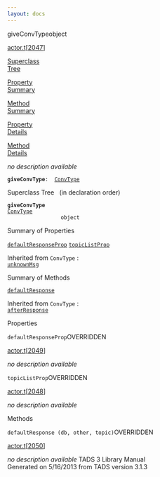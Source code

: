 ```yaml
---
layout: docs
---
```

<span class="title">giveConvType</span><span class="type">object</span>

[actor.t](../file/actor.t.html)\[[2047](../source/actor.t.html#2047)\]

[Superclass  
Tree](#_SuperClassTree_)

[Property  
Summary](#_PropSummary_)

[Method  
Summary](#_MethodSummary_)

[Property  
Details](#_Properties_)

[Method  
Details](#_Methods_)



*no description available*

**`giveConvType`**` :   `[`ConvType`](../object/ConvType.html)



<span id="_SuperClassTree_"></span>



<span class="hdln">Superclass Tree</span>   (in declaration order)



**`giveConvType`**  
[`ConvType`](../object/ConvType.html)  
`                 object`  
<span id="_PropSummary_"></span>



<span class="hdln">Summary of Properties</span>  



[`defaultResponseProp`](#defaultResponseProp) [`topicListProp`](#topicListProp)

Inherited from `ConvType` :  
[`unknownMsg`](../object/ConvType.html#unknownMsg)

<span id="_MethodSummary_"></span>



<span class="hdln">Summary of Methods</span>  



[`defaultResponse`](#defaultResponse)

Inherited from `ConvType` :  
[`afterResponse`](../object/ConvType.html#afterResponse)

<span id="_Properties_"></span>



<span class="hdln">Properties</span>  



<span id="defaultResponseProp"></span>

`defaultResponseProp`<span class="rem">OVERRIDDEN</span>

[actor.t](../file/actor.t.html)\[[2049](../source/actor.t.html#2049)\]



*no description available*



<span id="topicListProp"></span>

`topicListProp`<span class="rem">OVERRIDDEN</span>

[actor.t](../file/actor.t.html)\[[2048](../source/actor.t.html#2048)\]



*no description available*



<span id="_Methods_"></span>



<span class="hdln">Methods</span>  



<span id="defaultResponse"></span>

`defaultResponse (db, other, topic)`<span class="rem">OVERRIDDEN</span>

[actor.t](../file/actor.t.html)\[[2050](../source/actor.t.html#2050)\]



*no description available*
TADS 3 Library Manual  
Generated on 5/16/2013 from TADS version 3.1.3


